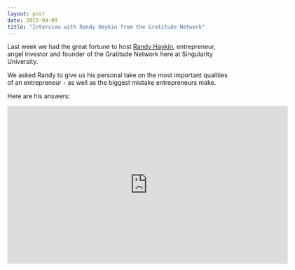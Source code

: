 ```yaml
---
layout: post
date: 2015-04-09
title: "Interview with Randy Haykin from the Gratitude Network"
---
```

Last week we had the great fortune to host [Randy Haykin](https://en.wikipedia.org/wiki/Randy_Haykin), entrepreneur, angel investor and founder of the Gratitude Network here at Singularity University.

We asked Randy to give us his personal take on the most important qualities of an entrepreneur - as well as the biggest mistake entrepreneurs make.

<!--more-->

Here are his answers:

<p><div class="flex-video vimeo"><iframe src="https://player.vimeo.com/video/124126072?byline=0" width="640" height="360" frameborder="0" webkitallowfullscreen mozallowfullscreen allowfullscreen></iframe></div></p>